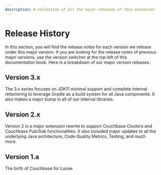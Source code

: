 ```yaml
---
description: A collection of all the major releases of this extension
---
```


# Release History

In this section, you will find the release notes for each version we release under this major version. If you are looking for the release notes of previous major versions, use the version switcher at the top left of this documentation book. Here is a breakdown of our major version releases.

## Version 3.x

The 3.x series focuses on JDK11 minimal support and complete internal refactoring to leverage Gradle as a build system for all Java components. It also makes a major bump in all of our internal libraries.

## Version 2.x

Version 2 is a major extension rewrite to support Couchbase Clusters and Couchbase Pub/Sub functionalities.  It also included major updates to all the underlying Java architecture, Code Quality Metrics, Testing, and much more.

## Version 1.a

The birth of Couchbase for Lucee
